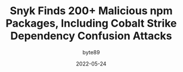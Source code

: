 ---
author: byte89
date: 2022-05-24
permalink: false
publisher: snyksec
tags:
  - javascript
  - npm
  - dependencies
  - security
target_url: https://snyk.io/blog/snyk-200-malicious-npm-packages-cobalt-strike-dependency-confusion-attacks/
title: Snyk Finds 200+ Malicious npm Packages, Including Cobalt Strike Dependency Confusion Attacks
---